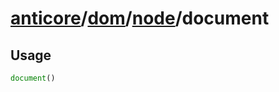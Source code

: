 # [anticore](../../../../../#reference)/[dom](../../#reference)/[node](../#reference)/<a name="reference">document</a>

## Usage

```js
document()
```